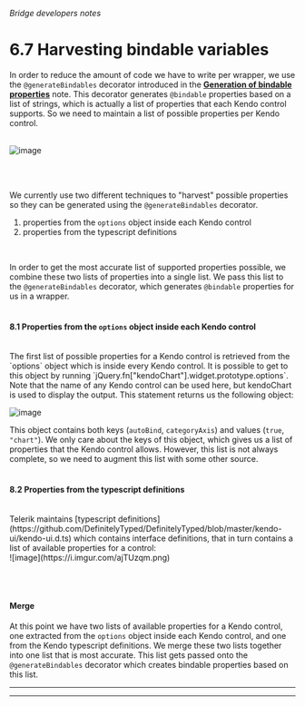 _Bridge developers notes_
# 6.7 Harvesting bindable variables

In order to reduce the amount of code we have to write per wrapper, we use the `@generateBindables` decorator introduced in the **[Generation of bindable properties](#/help/docs/bridge_developers_notes/3._generation_of_bindables)** note. This decorator generates `@bindable` properties based on a list of strings, which is actually a list of properties that each Kendo control supports. So we need to maintain a list of possible properties per Kendo control.
<br><br>

![image](https://i.imgur.com/OD02UDd.png)

<br><br>

We currently use two different techniques to "harvest" possible properties so they can be generated using the `@generateBindables` decorator.
<br>

1. properties from the `options` object inside each Kendo control
2. properties from the typescript definitions
<br>

In order to get the most accurate list of supported properties possible, we combine these two lists of properties into a single list. We pass this list to the `@generateBindables` decorator, which generates `@bindable` properties for us in a wrapper.
<br><br>

#### 8.1 Properties from the `options` object inside each Kendo control
<br>
The first list of possible properties for a Kendo control is retrieved from the `options` object which is inside every Kendo control. It is possible to get to this object by running `jQuery.fn["kendoChart"].widget.prototype.options`. Note that the name of any Kendo control can be used here, but kendoChart is used to display the output. This statement returns us the following object:
<br>

![image](https://i.imgur.com/Q7tmuTn.png)
<br>

This object contains both keys (`autoBind`, `categoryAxis`) and values (`true`, ` "chart"`). We only care about the keys of this object, which gives us a list of properties that the Kendo control allows. However, this list is not always complete, so we need to augment this list with some other source.
<br><br>
#### 8.2 Properties from the typescript definitions
<br>
Telerik maintains [typescript definitions](https://github.com/DefinitelyTyped/DefinitelyTyped/blob/master/kendo-ui/kendo-ui.d.ts) which contains interface definitions, that in turn contains a list of available properties for a control:
<br>
![image](https://i.imgur.com/ajTUzqm.png)

<br><br>

#### Merge

At this point we have two lists of available properties for a Kendo control, one extracted from the `options` object inside each Kendo control, and one from the Kendo typescript definitions. We merge these two lists together into one list that is most accurate. This list gets passed onto the `@generateBindables` decorator which creates bindable properties based on this list.

***
***